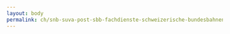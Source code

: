 ```yaml
---
layout: body
permalink: ch/snb-suva-post-sbb-fachdienste-schweizerische-bundesbahnen-konzernleitung-unternehmenskommunikation-und-public-affairs/
---
```


